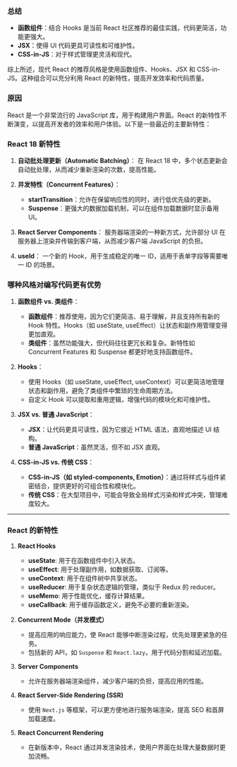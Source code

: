 ### 总结

- **函数组件**：结合 Hooks 是当前 React 社区推荐的最佳实践，代码更简洁，功能更强大。
- **JSX**：使得 UI 代码更具可读性和可维护性。
- **CSS-in-JS**：对于样式管理更灵活和现代。

综上所述，现代 React 的推荐风格是使用函数组件、Hooks、JSX 和 CSS-in-JS。这种组合可以充分利用 React 的新特性，提高开发效率和代码质量。  

### 原因
React 是一个非常流行的 JavaScript 库，用于构建用户界面。React 的新特性不断演变，以提高开发者的效率和用户体验。以下是一些最近的主要新特性：

### React 18 新特性

1. **自动批处理更新（Automatic Batching）**： 在 React 18 中，多个状态更新会自动批处理，从而减少重新渲染的次数，提高性能。
    
2. **并发特性（Concurrent Features）**：
    
    - **startTransition**：允许在保留响应性的同时，进行低优先级的更新。
    - **Suspense**：更强大的数据加载机制，可以在组件加载数据时显示备用 UI。
3. **React Server Components**： 服务器端渲染的一种新方式，允许部分 UI 在服务器上渲染并传输到客户端，从而减少客户端 JavaScript 的负担。
    
4. **useId**： 一个新的 Hook，用于生成稳定的唯一 ID，适用于表单字段等需要唯一 ID 的场景。
    

### 哪种风格对编写代码更有优势

1. **函数组件 vs. 类组件**：
    
    - **函数组件**：推荐使用，因为它们更简洁、易于理解，并且支持所有新的 Hook 特性。Hooks（如 useState, useEffect）让状态和副作用管理变得更加直观。
    - **类组件**：虽然功能强大，但代码往往更冗长和复杂。新特性如 Concurrent Features 和 Suspense 都更好地支持函数组件。
2. **Hooks**：
    
    - 使用 Hooks（如 useState, useEffect, useContext）可以更简洁地管理状态和副作用，避免了类组件中繁琐的生命周期方法。
    - 自定义 Hook 可以提取和重用逻辑，增强代码的模块化和可维护性。
3. **JSX vs. 普通 JavaScript**：
    
    - **JSX**：让代码更具可读性，因为它接近 HTML 语法，直观地描述 UI 结构。
    - **普通 JavaScript**：虽然灵活，但不如 JSX 直观。
4. **CSS-in-JS vs. 传统 CSS**：
    
    - **CSS-in-JS（如 styled-components, Emotion）**：通过将样式与组件紧密结合，提供更好的可组合性和模块化。
    - **传统 CSS**：在大型项目中，可能会导致全局样式污染和样式冲突，管理难度较大。  
---

### React 的新特性

1. **React Hooks**
    
    - **useState**: 用于在函数组件中引入状态。
    - **useEffect**: 用于处理副作用，如数据获取、订阅等。
    - **useContext**: 用于在组件树中共享状态。
    - **useReducer**: 用于复杂状态逻辑的管理，类似于 Redux 的 reducer。
    - **useMemo**: 用于性能优化，缓存计算结果。
    - **useCallback**: 用于缓存函数定义，避免不必要的重新渲染。
2. **Concurrent Mode（并发模式）**
    
    - 提高应用的响应能力，使 React 能够中断渲染过程，优先处理更紧急的任务。
    - 包括新的 API，如 `Suspense` 和 `React.lazy`，用于代码分割和延迟加载。
3. **Server Components**
    
    - 允许在服务器端渲染组件，减少客户端的负担，提高应用的性能。
4. **React Server-Side Rendering (SSR)**
    
    - 使用 `Next.js` 等框架，可以更方便地进行服务端渲染，提高 SEO 和首屏加载速度。
5. **React Concurrent Rendering**
    
    - 在新版本中，React 通过并发渲染技术，使用户界面在处理大量数据时更加流畅。